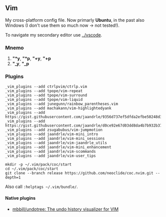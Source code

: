 ## Vim
My cross-platform config file. Now primarly **Ubuntu**, in the past also Windows (I don't use them so much now → not tested!).

To navigate my secondary editor use [../vscode](../vscode).

### Mnemo
1. __"*y__, __"*p__, __"+y__, __"+p__
1. __"\_y__, __"\_p__

### Plugins
```terminal
_vim_plugins --add ctrlpvim/ctrlp.vim
_vim_plugins --add tpope/vim-repeat
_vim_plugins --add tpope/vim-surround
_vim_plugins --add tpope/vim-liquid
_vim_plugins --add junegunn/rainbow_parentheses.vim
_vim_plugins --add machakann/vim-highlightedyank
_vim_plugins --add https://gist.githubusercontent.com/jaandrle/9356d737ef5dfda2efbe50248d32cb78/raw/7f73e223b93d9cb889eecc77850604ebe7e102a3/cwordhi.vim
_vim_plugins --add https://gist.githubusercontent.com/jaandrle/d0ce92e67d03dd8da4b7b932b379b879/raw/b47b1260759d32823890c39df31909f386cc3f6c/vifm.vim
_vim_plugins --add zsugabubus/vim-jumpmotion
_vim_plugins --add jaandrle/vim-mini_intro
_vim_plugins --add jaandrle/vim-mini_sessions
_vim_plugins --add jaandrle/vim-jaandrle_utils
_vim_plugins --add jaandrle/vim-mini_enhancement
_vim_plugins --add jaandrle/vim-scommands
_vim_plugins --add jaandrle/vim-user_tips

mkdir -p ~/.vim/pack/coc/start
cd ~/.vim/pack/coc/start
git clone --branch release https://github.com/neoclide/coc.nvim.git --depth=1
```
Also call `:helptags ~/.vim/bundle/`.

#### Native plugins
- [mbbill/undotree: The undo history visualizer for VIM](https://github.com/mbbill/undotree)
